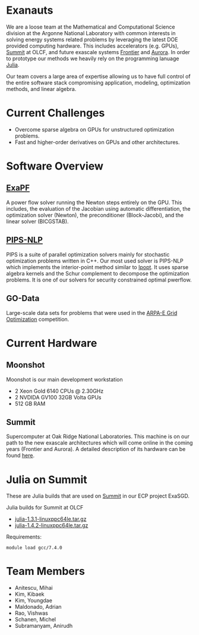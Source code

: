 # Exanauts

We are a loose team at the Mathematical and Computational Science division at the Argonne National Laboratory with common interests in solving energy systems related problems by leveraging the latest DOE provided computing hardware. This includes accelerators (e.g. GPUs), [Summit](https://www.olcf.ornl.gov/summit/) at OLCF, and future exascale systems [Frontier](https://www.olcf.ornl.gov/frontier/) and [Aurora](https://www.alcf.anl.gov/aurora). In order to prototype our methods we heavily rely on the programming lanuage [Julia](https://julialang.org/).

Our team covers a large area of expertise allowing us to have full control of the entire software stack compromising application, modeling, optimization methods, and linear algebra.

# Current Challenges

* Overcome sparse algebra on GPUs for unstructured optimization problems.
* Fast and higher-order derivatives on GPUs and other architectures.

# Software Overview

## [ExaPF](https://github.com/exanauts/ExaPF.jl)

A power flow solver running the Newton steps entirely on the GPU. This includes, the evaluation of the Jacobian using automatic differentiation, the optimization solver (Newton), the preconditioner (Block-Jacobi), and the linear solver (BICGSTAB).

## [PIPS-NLP](https://github.com/Argonne-National-Laboratory/PIPS/)

PIPS is a suite of parallel optimization solvers mainly for stochastic optimization problems written in C++. Our most used solver is PIPS-NLP which implements the interior-point method similar to [Ipopt](https://github.com/coin-or/Ipopt). It uses sparse algebra kernels and the Schur complement to decompose the optimization problems. It is one of our solvers for security constrained optimal pwerflow.

## GO-Data

Large-scale data sets for problems that were used in the [ARPA-E Grid Optimization](https://gocompetition.energy.gov/) competition.

# Current Hardware

## Moonshot

Moonshot is our main development workstation

* 2 Xeon Gold 6140 CPUs @ 2.30GHz
* 2 NVDIDA GV100 32GB Volta GPUs
* 512 GB RAM

## Summit

Supercomputer at Oak Ridge National Laboratories. This machine is on our path to the new exascale architectures which will come online in the coming years (Frontier and Aurora).
A detailed description of its hardware can be found [here](https://www.olcf.ornl.gov/olcf-resources/compute-systems/summit/).

# Julia on Summit

These are Julia builds that are used on [Summit](https://www.olcf.ornl.gov/summit/) in our ECP project ExaSGD.

Julia builds for Summit at OLCF 
* [julia-1.3.1-linuxppc64le.tar.gz](https://www.mcs.anl.gov/~schanen/julia-1.3.1-linuxppc64le.tar.gz)
* [julia-1.4.2-linuxppc64le.tar.gz](https://www.mcs.anl.gov/~schanen/julia-1.4.2-linuxppc64le.tar.gz)

Requirements:

```
module load gcc/7.4.0
```
# Team Members

* Anitescu, Mihai
* Kim, Kibaek
* Kim, Youngdae
* Maldonado, Adrian
* Rao, Vishwas
* Schanen, Michel
* Subramanyam, Anirudh
